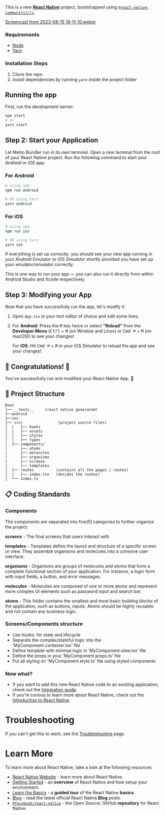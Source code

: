 This is a new [**React Native**](https://reactnative.dev) project, bootstrapped using [`@react-native-community/cli`](https://github.com/react-native-community/cli).

[Screencast from 2023-08-15 18-11-10.webm](https://github.com/JainePS/zemoga_mobile_test/assets/92764262/e1e83f75-5793-4c9e-9629-6a0df70b9fa4)


### Requirements

- [Node](https://nodejs.org/en/)
- [Yarn](https://yarnpkg.com/)

### Installation Steps

1. Clone the repo
2. Install dependencies by running `yarn` inside the project folder

## Running the app

First, run the development server:

```bash
npm start
# or
yarn start
```

## Step 2: Start your Application

Let Metro Bundler run in its _own_ terminal. Open a _new_ terminal from the _root_ of your React Native project. Run the following command to start your _Android_ or _iOS_ app:

### For Android

```bash
# using npm
npm run android

# OR using Yarn
yarn android
```

### For iOS

```bash
# using npm
npm run ios

# OR using Yarn
yarn ios
```

If everything is set up _correctly_, you should see your new app running in your _Android Emulator_ or _iOS Simulator_ shortly provided you have set up your emulator/simulator correctly.

This is one way to run your app — you can also run it directly from within Android Studio and Xcode respectively.

## Step 3: Modifying your App

Now that you have successfully run the app, let's modify it.

1. Open `App.tsx` in your text editor of choice and edit some lines.
2. For **Android**: Press the <kbd>R</kbd> key twice or select **"Reload"** from the **Developer Menu** (<kbd>Ctrl</kbd> + <kbd>M</kbd> (on Window and Linux) or <kbd>Cmd ⌘</kbd> + <kbd>M</kbd> (on macOS)) to see your changes!

   For **iOS**: Hit <kbd>Cmd ⌘</kbd> + <kbd>R</kbd> in your iOS Simulator to reload the app and see your changes!

## 🎉 Congratulations! :tada:

You've successfully run and modified your React Native App. :partying_face:

## 📂 Project Structure

```
Root
├── __tests__     (react native generated)
├──android
├──ios
├── src/                (project source files)
│  |   ├── hooks       
│  |   ├── assets
│  |   ├── styles
│  |   ├── types
│  ├── components/
|      ├── atoms
|      ├── molecules
|      ├── organisms
|      ├── screens
|      ├── templates
│  ├── routes          (contains all the pages / routes)
│  |   ├── index.tsx   (decides the routes)    
│  └── index.ts

```
## 📋 Coding Standards

### Components

The components are separated into five(5) categories to further organize the project.

**screens** - The final screens that users interact with

**templates** - Templates define the layout and structure of a specific screen or view. They assemble organisms and molecules into a cohesive user interface.

**organisms** - Organisms are groups of molecules and atoms that form a complete functional section of your application. For instance, a login form with input fields, a button, and error messages.

**molecules** - Molecules are composed of one or more atoms and represent more complex UI elements such as password input and search bar.

**atoms** - This folder contains the smallest and most basic building blocks of the application, such as buttons, inputs. Atoms should be highly reusable and not contain any business logic.

### Screens/Components structure

- Use hooks: for state and lifecycle
- Separate the complex/stateful logic into the 'MyComponent.container.tsx' file
- Define template with minimal logic in 'MyComponent.view.tsx' file
- Define the props in your 'MyComponent.props.ts' file
- Put all styling on 'MyComponent.style.ts' file using styled components


### Now what?

- If you want to add this new React Native code to an existing application, check out the [Integration guide](https://reactnative.dev/docs/integration-with-existing-apps).
- If you're curious to learn more about React Native, check out the [Introduction to React Native](https://reactnative.dev/docs/getting-started).

# Troubleshooting

If you can't get this to work, see the [Troubleshooting](https://reactnative.dev/docs/troubleshooting) page.

# Learn More

To learn more about React Native, take a look at the following resources:

- [React Native Website](https://reactnative.dev) - learn more about React Native.
- [Getting Started](https://reactnative.dev/docs/environment-setup) - an **overview** of React Native and how setup your environment.
- [Learn the Basics](https://reactnative.dev/docs/getting-started) - a **guided tour** of the React Native **basics**.
- [Blog](https://reactnative.dev/blog) - read the latest official React Native **Blog** posts.
- [`@facebook/react-native`](https://github.com/facebook/react-native) - the Open Source; GitHub **repository** for React Native.
